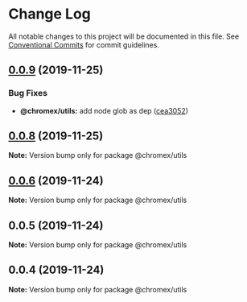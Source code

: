 # Change Log

All notable changes to this project will be documented in this file.
See [Conventional Commits](https://conventionalcommits.org) for commit guidelines.

## [0.0.9](https://github.com/bluepropane/create-chrome-extension/compare/@chromex/utils@0.0.8...@chromex/utils@0.0.9) (2019-11-25)


### Bug Fixes

* **@chromex/utils:** add node glob as dep ([cea3052](https://github.com/bluepropane/create-chrome-extension/commit/cea3052d198c5fa9813c6f1e639ca7a5e8747090))





## [0.0.8](https://github.com/bluepropane/create-chrome-extension/compare/@chromex/utils@0.0.7...@chromex/utils@0.0.8) (2019-11-25)

**Note:** Version bump only for package @chromex/utils





## [0.0.6](https://github.com/bluepropane/create-chrome-extension/compare/@chromex/utils@0.0.5...@chromex/utils@0.0.6) (2019-11-24)

**Note:** Version bump only for package @chromex/utils





## 0.0.5 (2019-11-24)

**Note:** Version bump only for package @chromex/utils





## 0.0.4 (2019-11-24)

**Note:** Version bump only for package @chromex/utils
